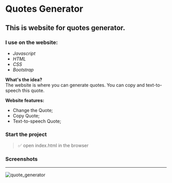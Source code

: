 # Quotes Generator

## This is website for quotes generator.

### I use on the website:

- _Javascript_<br/>
- _HTML_<br/>
- _CSS_<br/>
- _Bootstrap_<br/>

**What's the idea?** <br/>
The website is where you can generate quotes.
You can copy and text-to-speech this quote.

**Website features:**

- Change the Quote;
- Copy Quote;
- Text-to-speech Quote;

### Start the project

> :white_check_mark: open index.html in the browser

### Screenshots

---
![quote_generator](https://github.com/IliyanaStoyanova/quotes-generator/assets/52379824/719c5081-95cc-49ba-a42c-2292b6e96e5d)
